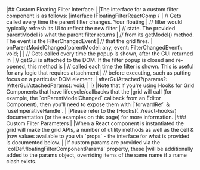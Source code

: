 <framework-specific-section frameworks="react">
|## Custom Floating Filter Interface
|
|The interface for a custom filter component is as follows:
</framework-specific-section>

<framework-specific-section frameworks="react">
<snippet transform={false} language="ts">
|interface IFloatingFilterReactComp {
|    // Gets called every time the parent filter changes. Your floating
|    // filter would typically refresh its UI to reflect the new filter
|    // state. The provided parentModel is what the parent filter returns
|    // from its getModel() method. The event is the FilterChangedEvent
|    // that the grid fires.
|    onParentModelChanged(parentModel: any, event: FilterChangedEvent): void;
|
|    // Gets called every time the popup is shown, after the GUI returned in
|    // getGui is attached to the DOM. If the filter popup is closed and re-opened, this method is
|    // called each time the filter is shown. This is useful for any logic that requires attachment
|    // before executing, such as putting focus on a particular DOM element. 
|    afterGuiAttached?(params?: IAfterGuiAttachedParams): void;
|
|}
</snippet>
</framework-specific-section>

<framework-specific-section frameworks="react">
<note>
|Note that if you're using Hooks for Grid Components that have lifecycle/callbacks that the
|grid will call (for example, the `onParentModelChanged` callback from an Editor Component), then you'll need to expose them with
|`forwardRef` & `useImperativeHandle`.
|
|Please refer to the [Hooks](../react-hooks/) documentation (or the examples on this page) for more information.
</note>
</framework-specific-section>

<framework-specific-section frameworks="react">
|### Custom Filter Parameters
|
|When a React component is instantiated the grid will make the grid APIs, a number of utility methods as well as the cell &
|row values available to you via `props` - the interface for what is provided is documented below.
|
|If custom params are provided via the `colDef.floatingFilterComponentParams` property, these
|will be additionally added to the params object, overriding items of the same name if a name clash exists.
</framework-specific-section>